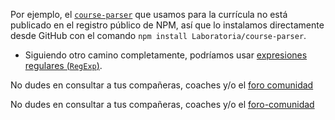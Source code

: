 Por ejemplo, el [`course-parser`](https://github.com/Laboratoria/course-parser)
que usamos para la currícula no está publicado en el registro público de NPM,
así que lo instalamos directamente desde GitHub con el comando `npm install
Laboratoria/course-parser`.

* Siguiendo otro camino completamente, podríamos usar
  [expresiones regulares (`RegExp`)](https://developer.mozilla.org/es/docs/Web/JavaScript/Guide/Regular_Expressions).

No dudes en consultar a tus compañeras, coaches y/o el [foro comunidad](http://community.laboratoria.la/c/js)

No dudes en consultar a tus compañeras, coaches y/o el [foro-comunidad](https://developeron.mozilla.org)

